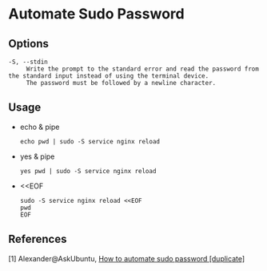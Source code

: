 # Automate Sudo Password

## Options
```shell
-S, --stdin
     Write the prompt to the standard error and read the password from the standard input instead of using the terminal device.
     The password must be followed by a newline character.
```

## Usage
* echo & pipe
    ```shell
    echo pwd | sudo -S service nginx reload
    ```
* yes & pipe
    ```shell
    yes pwd | sudo -S service nginx reload
    ```
* <<EOF
    ```shell
    sudo -S service nginx reload <<EOF
    pwd
    EOF
    ```

## References

[1] Alexander@AskUbuntu, [How to automate sudo password [duplicate]](https://askubuntu.com/questions/452345/how-to-automate-sudo-password)